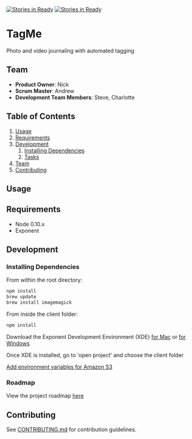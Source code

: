 [![Stories in Ready](https://badge.waffle.io/IndecipherableSuggestions/TagMe.png?label=ready&title=Ready)](https://waffle.io/IndecipherableSuggestions/TagMe)
[![Stories in Ready](https://badge.waffle.io/IndecipherableSuggestions/TagMe.png?label=ready&title=Ready)](https://waffle.io/IndecipherableSuggestions/TagMe)
# TagMe

Photo and video journaling with automated tagging

## Team

  - __Product Owner__: Nick
  - __Scrum Master__: Andrew
  - __Development Team Members__: Steve, Charlotte

## Table of Contents

1. [Usage](#Usage)
1. [Requirements](#requirements)
1. [Development](#development)
    1. [Installing Dependencies](#installing-dependencies)
    1. [Tasks](#tasks)
1. [Team](#team)
1. [Contributing](#contributing)

## Usage
 

## Requirements

- Node 0.10.x
- Exponent

## Development

### Installing Dependencies

From within the root directory:

```sh
npm install
brew update
brew install imagemagick
```
From inside the client folder:
```sh
npm install
```

Download the Exponent Development Environment (XDE) [for Mac](https://xde-updates.exponentjs.com/download/mac) or [for Windows](https://xde-updates.exponentjs.com/download/win32)

Once XDE is installed, go to 'open project' and choose the client folder

[Add environment variables for Amazon S3](http://docs.aws.amazon.com/cli/latest/userguide/cli-chap-getting-started.html#cli-environment)

### Roadmap

View the project roadmap [here](https://github.com/IndecipherableSuggestions/TagMe/issues)


## Contributing

See [CONTRIBUTING.md](CONTRIBUTING.md) for contribution guidelines.
